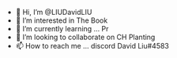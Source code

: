 - 👋 Hi, I’m @LIUDavidLIU
- 👀 I’m interested in The Book
- 🌱 I’m currently learning ... Pr
- 💞️ I’m looking to collaborate on CH Planting
- 📫 How to reach me ... discord David Liu#4583

<!---
LIUDavidLIU/LIUDavidLIU is a ✨ special ✨ repository because its `README.md` (this file) appears on your GitHub profile.
You can click the Preview link to take a look at your changes.
--->
